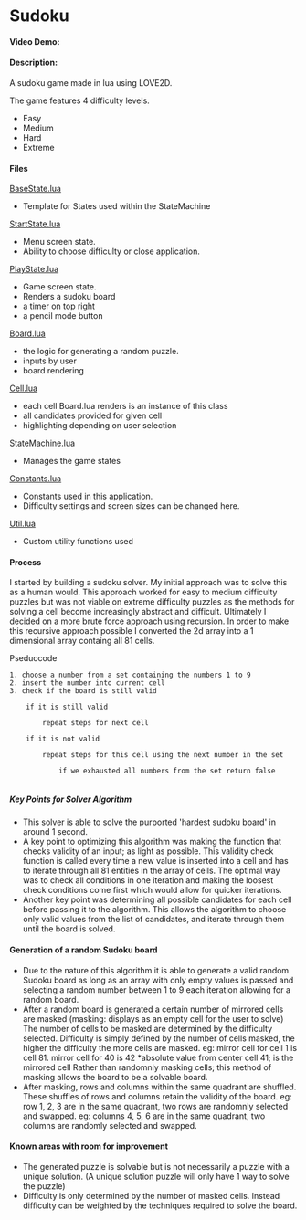 # Sudoku
#### Video Demo:
#### Description:
A sudoku game made in lua using LOVE2D.

The game features 4 difficulty levels.
- Easy
- Medium
- Hard
- Extreme

#### Files
[BaseState.lua](src/states/BaseState.lua)
- Template for States used within the StateMachine

[StartState.lua](src/states/StartState.lua)
- Menu screen state.
- Ability to choose difficulty or close application.

[PlayState.lua](src/states/PlayState.lua)
- Game screen state.
- Renders a sudoku board
- a timer on top right
- a pencil mode button 

[Board.lua](src/Board.lua)
- the logic for generating a random puzzle.
- inputs by user
- board rendering

[Cell.lua](src/Cell.lua)
- each cell Board.lua renders is an instance of this class
- all candidates provided for given cell
- highlighting depending on user selection

[StateMachine.lua](src/StateMachine.lua)
- Manages the game states

[Constants.lua](src/Constants.lua)
- Constants used in this application.
- Difficulty settings and screen sizes can be changed here.

[Util.lua](src/Util.lua)
- Custom utility functions used

#### Process
I started by building a sudoku solver.
My initial approach was to solve this as a human would.
This approach worked for easy to medium difficulty puzzles but was 
not viable on extreme difficulty puzzles as the methods for solving 
a cell become increasingly abstract and difficult.
Ultimately I decided on a more brute force approach using recursion.
In order to make this recursive approach possible I converted
the 2d array into a 1 dimensional array containg all 81 cells.

Pseduocode

```
1. choose a number from a set containing the numbers 1 to 9
2. insert the number into current cell
3. check if the board is still valid

    if it is still valid
    
        repeat steps for next cell 
        
    if it is not valid
    
        repeat steps for this cell using the next number in the set
        
            if we exhausted all numbers from the set return false
            
```

##### Key Points for Solver Algorithm
- This solver is able to solve the purported 'hardest sudoku board' in around 1 second.
- A key point to optimizing this algorithm was making the function that checks validity of an input;
as light as possible. 
This validity check function is called every time a new value is inserted into
a cell and has to iterate through all 81 entities in the array of cells.
The optimal way was to check all conditions in one iteration and making the loosest check conditions 
come first which would allow for quicker iterations.
- Another key point was determining all possible candidates for each cell before passing it to the algorithm.
This allows the algorithm to choose only valid values from the list of candidates, and iterate through them until the board is solved.

#### Generation of a random Sudoku board
- Due to the nature of this algorithm it is able to generate a valid random Sudoku board as long as an array with only empty values
is passed and selecting a random number between 1 to 9 each iteration allowing for a random board.
- After a random board is generated a certain number of mirrored cells are masked (masking: displays as an empty cell for the user to solve)
The number of cells to be masked are determined by the difficulty selected. 
Difficulty is simply defined by the number of cells masked, the higher the difficulty the more cells are masked.
eg: mirror cell for cell 1 is cell 81. mirror cell for 40 is 42 *absolute value from center cell 41; is the mirrored cell
Rather than randomnly masking cells; this method of masking allows the board to be a solvable board.
- After masking, rows and columns within the same quadrant are shuffled. These shuffles of rows and columns retain the validity of the board.
eg: row 1, 2, 3 are in the same quadrant, two rows are randomnly selected and swapped.
eg: columns 4, 5, 6 are in the same quadrant, two columns are randomly selected and swapped.

#### Known areas with room for improvement
- The generated puzzle is solvable but is not necessarily a puzzle with a unique solution. (A unique solution puzzle will only have 1 way to solve the puzzle)
- Difficulty is only determined by the number of masked cells. Instead difficulty can be weighted by the techniques required to solve the board.




